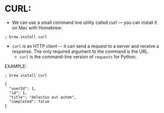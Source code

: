# CURL:

* We can use a small command line utility called curl — you can install it on Mac with Homebrew:

```shell
; brew install curl
```

* `curl` is an HTTP client -- it can send a request to a server and receive a response. The only required argument to the command is the URL.
  * `curl` is the command-line version of `requests` for Python.

EXAMPLE:

```shell
; brew install curl
```

```shell
{
  "userId": 1,
  "id": 1,
  "title": "delectus aut autem",
  "completed": false
}
```
